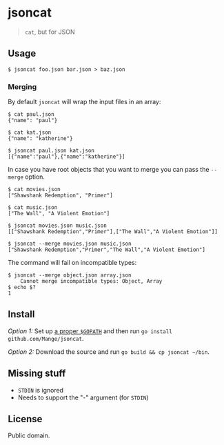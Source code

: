 # jsoncat

> `cat`, but for JSON

## Usage

    $ jsoncat foo.json bar.json > baz.json

### Merging

By default `jsoncat` will wrap the input files in an array:

    $ cat paul.json
    {"name": "paul"}

    $ cat kat.json
    {"name": "katherine"}

    $ jsoncat paul.json kat.json
    [{"name":"paul"},{"name":"katherine"}]

In case you have root objects that you want to merge you can pass the `--merge` option.

    $ cat movies.json
    ["Shawshank Redemption", "Primer"]

    $ cat music.json
    ["The Wall", "A Violent Emotion"]

    $ jsoncat movies.json music.json
    [["Shawshank Redemption","Primer"],["The Wall","A Violent Emotion"]]

    $ jsoncat --merge movies.json music.json
    ["Shawshank Redemption","Primer","The Wall","A Violent Emotion"]

The command will fail on incompatible types:

    $ jsoncat --merge object.json array.json
		Cannot merge incompatible types: Object, Array
    $ echo $?
    1

## Install

*Option 1:* Set up [a proper `$GOPATH`][gopath] and then run `go install github.com/Mange/jsoncat`.

*Option 2:* Download the source and run `go build && cp jsoncat ~/bin`.

## Missing stuff

* `STDIN` is ignored
* Needs to support the "-" argument (for `STDIN`)

## License

Public domain.

[gopath]: http://golang.org/doc/code.html#Organization
